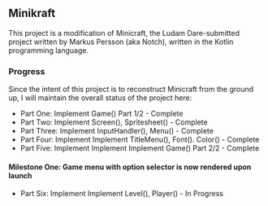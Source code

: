 Minikraft
----------
This project is a modification of Minicraft, the Ludam Dare-submitted project 
written by Markus Persson (aka Notch), written in the Kotlin programming language.

### Progress
Since the intent of this project is to reconstruct Minicraft from the ground 
up, I will maintain the overall status of the project here:

- Part One: Implement Game() Part 1/2 - Complete
- Part Two: Implement Screen(), Spritesheet() - Complete
- Part Three: Implement InputHandler(), Menu() - Complete
- Part Four: Implement Implement TitleMenu(), Font(). Color() - Complete
- Part Five: Implement Implement Implement Game() Part 2/2 - Complete

#### Milestone One: Game menu with option selector is now rendered upon launch

- Part Six: Implement Implement Level(), Player() - In Progress